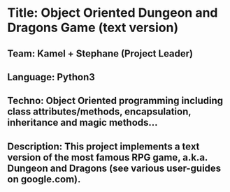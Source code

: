 # Title: Object Oriented Dungeon and Dragons Game (text version) 
## Team: Kamel + Stephane (Project Leader) 
## Language: Python3 
## Techno: Object Oriented programming including class attributes/methods, encapsulation, inheritance and magic methods... 
## Description: This project implements a text version of the most famous RPG game, a.k.a. Dungeon and Dragons (see various user-guides on google.com).

